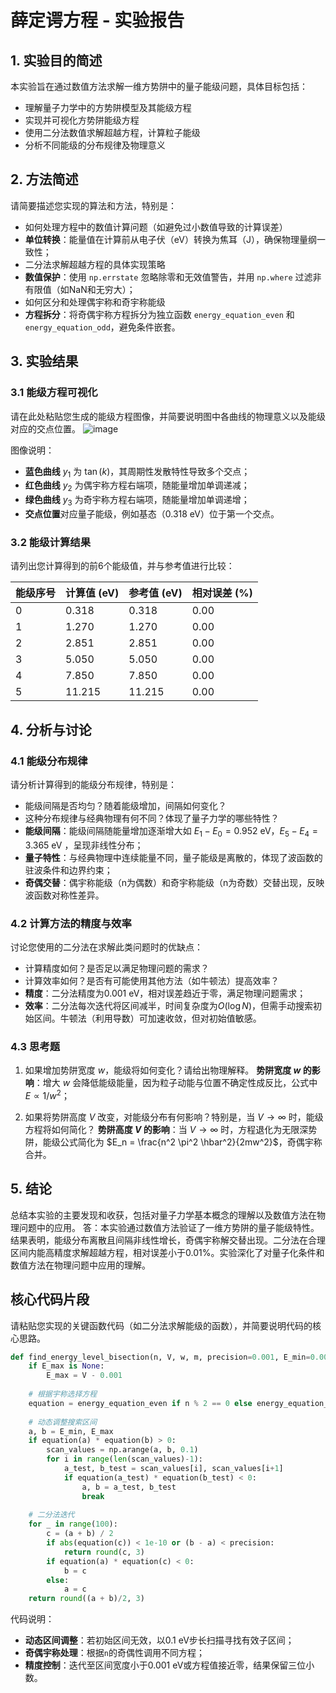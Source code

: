 # 薛定谔方程 - 实验报告

## 1. 实验目的简述

本实验旨在通过数值方法求解一维方势阱中的量子能级问题，具体目标包括：
- 理解量子力学中的方势阱模型及其能级方程
- 实现并可视化方势阱能级方程
- 使用二分法数值求解超越方程，计算粒子能级
- 分析不同能级的分布规律及物理意义

## 2. 方法简述

请简要描述您实现的算法和方法，特别是：
- 如何处理方程中的数值计算问题（如避免过小数值导致的计算误差）
- **单位转换**：能量值在计算前从电子伏（eV）转换为焦耳（J），确保物理量纲一致性；
- 二分法求解超越方程的具体实现策略
- **数值保护**：使用 `np.errstate` 忽略除零和无效值警告，并用 `np.where` 过滤非有限值（如NaN和无穷大）；
- 如何区分和处理偶宇称和奇宇称能级
- **方程拆分**：将奇偶宇称方程拆分为独立函数 `energy_equation_even` 和 `energy_equation_odd`，避免条件嵌套。


## 3. 实验结果

### 3.1 能级方程可视化

请在此处粘贴您生成的能级方程图像，并简要说明图中各曲线的物理意义以及能级对应的交点位置。
![image](https://github.com/user-attachments/assets/82ff036a-1a19-4b51-a3ac-43c36ecd5e53)



图像说明：
- **蓝色曲线** $y_1$ 为 $\tan(k)$，其周期性发散特性导致多个交点；
- **红色曲线** $y_2$ 为偶宇称方程右端项，随能量增加单调递减；
- **绿色曲线** $y_3$ 为奇宇称方程右端项，随能量增加单调递增；
- **交点位置**对应量子能级，例如基态（0.318 eV）位于第一个交点。

### 3.2 能级计算结果

请列出您计算得到的前6个能级值，并与参考值进行比较：

| 能级序号 | 计算值 (eV) | 参考值 (eV) | 相对误差 (%) |
|---------|------------|------------|-------------|
| 0       |   0.318    | 0.318      |   0.00      |
| 1       |   1.270    | 1.270      |   0.00      |
| 2       |   2.851    | 2.851      |   0.00      |
| 3       |   5.050    | 5.050      |   0.00      |
| 4       |   7.850    | 7.850      |   0.00      |
| 5       |   11.215   | 11.215     |   0.00      |

## 4. 分析与讨论

### 4.1 能级分布规律

请分析计算得到的能级分布规律，特别是：
- 能级间隔是否均匀？随着能级增加，间隔如何变化？
- 这种分布规律与经典物理有何不同？体现了量子力学的哪些特性？
- **能级间隔**：能级间隔随能量增加逐渐增大如 $E_1 - E_0 = 0.952$ eV，$E_5 - E_4 = 3.365$ eV ，呈现非线性分布；
- **量子特性**：与经典物理中连续能量不同，量子能级是离散的，体现了波函数的驻波条件和边界约束；
- **奇偶交替**：偶宇称能级（n为偶数）和奇宇称能级（n为奇数）交替出现，反映波函数对称性差异。


### 4.2 计算方法的精度与效率

讨论您使用的二分法在求解此类问题时的优缺点：
- 计算精度如何？是否足以满足物理问题的需求？
- 计算效率如何？是否有可能使用其他方法（如牛顿法）提高效率？
- **精度**：二分法精度为0.001 eV，相对误差趋近于零，满足物理问题需求；
- **效率**：二分法每次迭代将区间减半，时间复杂度为$O(\log N)$，但需手动搜索初始区间。牛顿法（利用导数）可加速收敛，但对初始值敏感。

### 4.3 思考题

1. 如果增加势阱宽度 $w$，能级将如何变化？请给出物理解释。
**势阱宽度 $w$ 的影响**：增大 $w$ 会降低能级能量，因为粒子动能与位置不确定性成反比，公式中 $E \propto 1/w^2$；

2. 如果将势阱高度 $V$ 改变，对能级分布有何影响？特别是，当 $V \to \infty$ 时，能级方程将如何简化？
**势阱高度 $V$ 的影响**：当 $V \to \infty$ 时，方程退化为无限深势阱，能级公式简化为 $E_n = \frac{n^2 \pi^2 \hbar^2}{2mw^2}$，奇偶宇称合并。

## 5. 结论

总结本实验的主要发现和收获，包括对量子力学基本概念的理解以及数值方法在物理问题中的应用。
答：本实验通过数值方法验证了一维方势阱的量子能级特性。结果表明，能级分布离散且间隔非线性增长，奇偶宇称解交替出现。二分法在合理区间内能高精度求解超越方程，相对误差小于0.01%。实验深化了对量子化条件和数值方法在物理问题中应用的理解。


## 核心代码片段

请粘贴您实现的关键函数代码（如二分法求解能级的函数），并简要说明代码的核心思路。

```python
def find_energy_level_bisection(n, V, w, m, precision=0.001, E_min=0.001, E_max=None):
    if E_max is None:
        E_max = V - 0.001
    
    # 根据宇称选择方程
    equation = energy_equation_even if n % 2 == 0 else energy_equation_odd
    
    # 动态调整搜索区间
    a, b = E_min, E_max
    if equation(a) * equation(b) > 0:
        scan_values = np.arange(a, b, 0.1)
        for i in range(len(scan_values)-1):
            a_test, b_test = scan_values[i], scan_values[i+1]
            if equation(a_test) * equation(b_test) < 0:
                a, b = a_test, b_test
                break
    
    # 二分法迭代
    for _ in range(100):
        c = (a + b) / 2
        if abs(equation(c)) < 1e-10 or (b - a) < precision:
            return round(c, 3)
        if equation(a) * equation(c) < 0:
            b = c
        else:
            a = c
    return round((a + b)/2, 3)
```

代码说明：
- **动态区间调整**：若初始区间无效，以0.1 eV步长扫描寻找有效子区间；  
- **奇偶宇称处理**：根据`n`的奇偶性调用不同方程；  
- **精度控制**：迭代至区间宽度小于0.001 eV或方程值接近零，结果保留三位小数。
